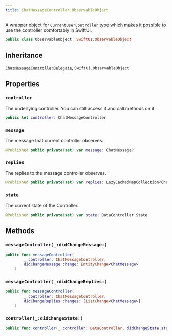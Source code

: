 ```yaml
---
title: ChatMessageController.ObservableObject
---
```


A wrapper object for `CurrentUserController` type which makes it possible to use the controller comfortably in SwiftUI.

``` swift
public class ObservableObject: SwiftUI.ObservableObject 
```

## Inheritance

[`ChatMessageControllerDelegate`](../chat-message-controller-delegate), `SwiftUI.ObservableObject`

## Properties

### `controller`

The underlying controller. You can still access it and call methods on it.

``` swift
public let controller: ChatMessageController
```

### `message`

The message that current controller observes.

``` swift
@Published public private(set) var message: ChatMessage?
```

### `replies`

The replies to the message controller observes.

``` swift
@Published public private(set) var replies: LazyCachedMapCollection<ChatMessage> = []
```

### `state`

The current state of the Controller.

``` swift
@Published public private(set) var state: DataController.State
```

## Methods

### `messageController(_:didChangeMessage:)`

``` swift
public func messageController(
        _ controller: ChatMessageController,
        didChangeMessage change: EntityChange<ChatMessage>
    ) 
```

### `messageController(_:didChangeReplies:)`

``` swift
public func messageController(
        _ controller: ChatMessageController,
        didChangeReplies changes: [ListChange<ChatMessage>]
    ) 
```

### `controller(_:didChangeState:)`

``` swift
public func controller(_ controller: DataController, didChangeState state: DataController.State) 
```
